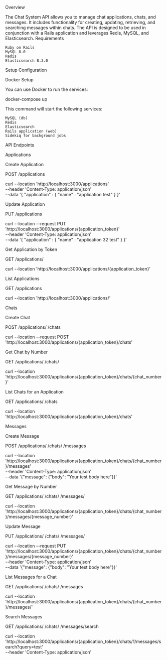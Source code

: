 Overview

The Chat System API allows you to manage chat applications, chats, and messages. It includes functionality for creating, updating, retrieving, and searching messages within chats. The API is designed to be used in conjunction with a Rails application and leverages Redis, MySQL, and Elasticsearch.
Requirements

    Ruby on Rails
    MySQL 8.0
    Redis
    Elasticsearch 8.3.0

Setup
Configuration

Docker Setup

You can use Docker to run the services:



docker-compose up

This command will start the following services:

    MySQL (db)
    Redis
    Elasticsearch
    Rails application (web)
    Sidekiq for background jobs

API Endpoints

Applications

Create Application

POST /applications

curl --location 'http://localhost:3000/applications' \
--header 'Content-Type: application/json' \
--data '{
    "application" : {
        "name" : "application test"
    }
}'

Update Application

PUT /applications

curl --location --request PUT 'http://localhost:3000/applications/{application_token}' \
--header 'Content-Type: application/json' \
--data '{
    "application" : {
        "name" : "application 32 test"
    }
}'


Get Application by Token

GET /applications/

curl --location 'http://localhost:3000/applications/{application_token}'



List Applications

GET /applications

curl --location 'http://localhost:3000/applications/'


Chats

Create Chat

POST /applications/
/chats

curl --location --request POST 'http://localhost:3000/applications/{application_token}/chats'


Get Chat by Number

GET /applications/
/chats/

curl --location 'http://localhost:3000/applications/{application_token}/chats/{chat_number}'


List Chats for an Application

GET /applications/
/chats


curl --location 'http://localhost:3000/applications/{application_token}/chats'


Messages

Create Message

POST /applications/
/chats/
/messages


curl --location 'http://localhost:3000/applications/{application_token}/chats/{chat_number}/messages' \
--header 'Content-Type: application/json' \
--data '{"message": {"body": "Your test body here"}}'


Get Message by Number

GET /applications/
/chats/
/messages/

curl --location 'http://localhost:3000/applications/{application_token}/chats/{chat_number}/messages/{message_number}'


Update Message

PUT /applications/
/chats/
/messages/


curl --location --request PUT 'http://localhost:3000/applications/{application_token}/chats/{chat_number}/messages/{message_number}' \
--header 'Content-Type: application/json' \
--data '{"message": {"body": "Your test body here"}}'


List Messages for a Chat

GET /applications/
/chats/
/messages

curl --location 'http://localhost:3000/applications/{application_token}/chats/{chat_number}/messages/'


Search Messages

GET /applications/
/chats/
/messages/search


curl --location 'http://localhost:3000/applications/{application_token}/chats/1/messages/search?query=test' \
--header 'Content-Type: application/json'